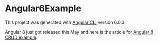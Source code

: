 # Angular6Example

This project was generated with [Angular CLI](https://github.com/angular/angular-cli) version 6.0.3.

Angular 8 just got released this May and here is the article for [Angular 8 CRUD example](https://www.devglan.com/angular/angular-8-crud-example).

